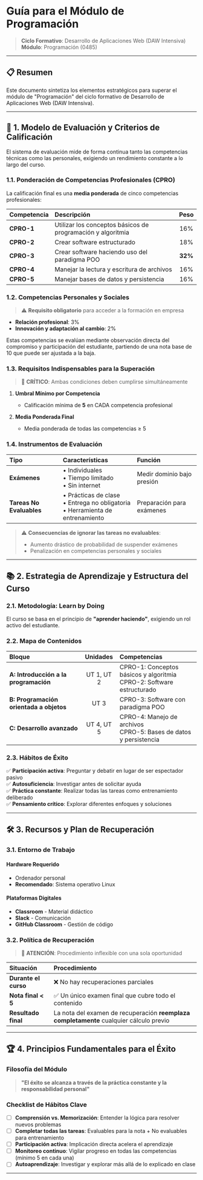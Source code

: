 # Guía para el Módulo de Programación

> **Ciclo Formativo**: Desarrollo de Aplicaciones Web (DAW Intensiva)  
> **Módulo**: Programación (0485)

---

## 📋 Resumen

Este documento sintetiza los elementos estratégicos para superar el módulo de "Programación" del ciclo formativo de Desarrollo de Aplicaciones Web (DAW Intensiva).

---

## 🎯 1. Modelo de Evaluación y Criterios de Calificación

El sistema de evaluación mide de forma continua tanto las competencias técnicas como las personales, exigiendo un rendimiento constante a lo largo del curso.

### 1.1. Ponderación de Competencias Profesionales (CPRO)

La calificación final es una **media ponderada** de cinco competencias profesionales:

| **Competencia** | **Descripción** | **Peso** |
|:---|:---|:---:|
| **CPRO-1** | Utilizar los conceptos básicos de programación y algoritmia | 16% |
| **CPRO-2** | Crear software estructurado | 18% |
| **CPRO-3** | Crear software haciendo uso del paradigma POO | **32%** |
| **CPRO-4** | Manejar la lectura y escritura de archivos | 16% |
| **CPRO-5** | Manejar bases de datos y persistencia | 16% |

### 1.2. Competencias Personales y Sociales

> ⚠️ **Requisito obligatorio** para acceder a la formación en empresa

- **Relación profesional**: 3%
- **Innovación y adaptación al cambio**: 2%

Estas competencias se evalúan mediante observación directa del compromiso y participación del estudiante, partiendo de una nota base de 10 que puede ser ajustada a la baja.

### 1.3. Requisitos Indispensables para la Superación

> 🚨 **CRÍTICO**: Ambas condiciones deben cumplirse simultáneamente

1. **Umbral Mínimo por Competencia**
   - Calificación mínima de **5** en CADA competencia profesional

2. **Media Ponderada Final**
   - Media ponderada de todas las competencias ≥ 5

### 1.4. Instrumentos de Evaluación

| **Tipo** | **Características** | **Función** |
|:---|:---|:---|
| **Exámenes** | • Individuales<br>• Tiempo limitado<br>• Sin internet | Medir dominio bajo presión |
| **Tareas No Evaluables** | • Prácticas de clase<br>• Entrega no obligatoria<br>• Herramienta de entrenamiento | Preparación para exámenes |

> ⚠️ **Consecuencias de ignorar las tareas no evaluables**:
> - Aumento drástico de probabilidad de suspender exámenes
> - Penalización en competencias personales y sociales

---

## 📚 2. Estrategia de Aprendizaje y Estructura del Curso

### 2.1. Metodología: Learn by Doing

El curso se basa en el principio de **"aprender haciendo"**, exigiendo un rol activo del estudiante.

### 2.2. Mapa de Contenidos

| **Bloque** | **Unidades** | **Competencias** |
|:---|:---:|:---|
| **A: Introducción a la programación** | UT 1, UT 2 | CPRO-1: Conceptos básicos y algoritmia<br>CPRO-2: Software estructurado |
| **B: Programación orientada a objetos** | UT 3 | CPRO-3: Software con paradigma POO |
| **C: Desarrollo avanzado** | UT 4, UT 5 | CPRO-4: Manejo de archivos<br>CPRO-5: Bases de datos y persistencia |

### 2.3. Hábitos de Éxito

✅ **Participación activa**: Preguntar y debatir en lugar de ser espectador pasivo  
✅ **Autosuficiencia**: Investigar antes de solicitar ayuda  
✅ **Práctica constante**: Realizar todas las tareas como entrenamiento deliberado  
✅ **Pensamiento crítico**: Explorar diferentes enfoques y soluciones  

---

## 🛠️ 3. Recursos y Plan de Recuperación

### 3.1. Entorno de Trabajo

#### Hardware Requerido
- Ordenador personal
- **Recomendado**: Sistema operativo Linux

#### Plataformas Digitales
- **Classroom** - Material didáctico
- **Slack** - Comunicación
- **GitHub Classroom** - Gestión de código

### 3.2. Política de Recuperación

> 🚨 **ATENCIÓN**: Procedimiento inflexible con una sola oportunidad

| **Situación** | **Procedimiento** |
|:---|:---|
| **Durante el curso** | ❌ No hay recuperaciones parciales |
| **Nota final < 5** | ✅ Un único examen final que cubre todo el contenido |
| **Resultado final** | La nota del examen de recuperación **reemplaza completamente** cualquier cálculo previo |

---

## 🏆 4. Principios Fundamentales para el Éxito

### Filosofía del Módulo
> **"El éxito se alcanza a través de la práctica constante y la responsabilidad personal"**

### Checklist de Hábitos Clave

- [ ] **Comprensión vs. Memorización**: Entender la lógica para resolver nuevos problemas
- [ ] **Completar todas las tareas**: Evaluables para la nota + No evaluables para entrenamiento
- [ ] **Participación activa**: Implicación directa acelera el aprendizaje
- [ ] **Monitoreo continuo**: Vigilar progreso en todas las competencias (mínimo 5 en cada una)
- [ ] **Autoaprendizaje**: Investigar y explorar más allá de lo explicado en clase

---
